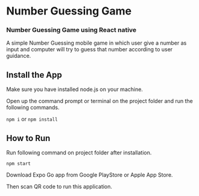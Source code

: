 # Number Guessing Game
### Number Guessing Game using React native
A simple Number Guessing mobile game in which user give a number as input and computer will try to guess that number according to user guidance.
## Install the App
Make sure you have installed node.js on your machine.

Open up the command prompt or terminal on the project folder and run the following commands.

`npm i` or `npm install`

## How to Run
Run following command on project folder after installation.

`npm start`

Download Expo Go app from Google PlayStore or Apple App Store.

Then scan QR code to run this application.
